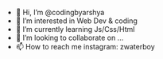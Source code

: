 - 👋 Hi, I’m @codingbyarshya
- 👀 I’m interested in Web Dev & coding
- 🌱 I’m currently learning Js/Css/Html
- 💞️ I’m looking to collaborate on ...
- 📫 How to reach me instagram: zwaterboy

<!---
codingbyarshya/codingbyarshya is a ✨ special ✨ repository because its `README.md` (this file) appears on your GitHub profile.
You can click the Preview link to take a look at your changes.
--->
